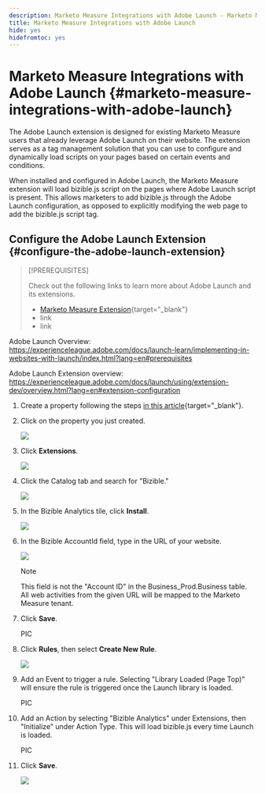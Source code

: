 ```yaml
---
description: Marketo Measure Integrations with Adobe Launch - Marketo Measure - Product Documentation
title: Marketo Measure Integrations with Adobe Launch
hide: yes
hidefromtoc: yes
---
```

# Marketo Measure Integrations with Adobe Launch {#marketo-measure-integrations-with-adobe-launch}

The Adobe Launch extension is designed for existing Marketo Measure users that already leverage Adobe Launch on their website. The extension serves as a tag management solution that you can use to configure and dynamically load scripts on your pages based on certain events and conditions.

When installed and configured in Adobe Launch, the Marketo Measure extension will load bizible.js script on the pages where Adobe Launch script is present. This allows marketers to add bizible.js through the Adobe Launch configuration, as opposed to explicitly modifying the web page to add the bizible.js script tag.

## Configure the Adobe Launch Extension {#configure-the-adobe-launch-extension}

>[!PREREQUISITES]
>
>Check out the following links to learn more about Adobe Launch and its extensions.
>
>* [Marketo Measure Extension](https://experienceleague.adobe.com/docs/experience-platform/destinations/catalog/email/bizible.html?lang=en#catalog){target="_blank"}
>* link
>* link

Adobe Launch Overview: https://experienceleague.adobe.com/docs/launch-learn/implementing-in-websites-with-launch/index.html?lang=en#prerequisites

Adobe Launch Extension overview: https://experienceleague.adobe.com/docs/launch/using/extension-dev/overview.html?lang=en#extension-configuration

1. Create a property following the steps [in this article](https://experienceleague.adobe.com/docs/platform-learn/implement-in-websites/configure-tags/create-a-property.html?lang=en#go-to-the-data-collection-interface){target="_blank"}. 

1. Click on the property you just created.

   ![](assets/marketo-measure-integrations-with-adobe-launch-1.png) 
 
1. Click **Extensions**.

   ![](assets/marketo-measure-integrations-with-adobe-launch-2.png)
 
1. Click the Catalog tab and search for "Bizible."

   ![](assets/marketo-measure-integrations-with-adobe-launch-3.png)

1. In the Bizible Analytics tile, click **Install**.

   ![](assets/marketo-measure-integrations-with-adobe-launch-4.png)

1. In the Bizible AccountId field, type in the URL of your website.

   ![](assets/marketo-measure-integrations-with-adobe-launch-5.png)

   >[!NOTE]
   >
   >This field is not the "Account ID" in the Business_Prod.Business table. All web activities from the given URL will be mapped to the Marketo Measure tenant.

1. Click **Save**.

   PIC

1. Click **Rules**, then select **Create New Rule**.

   ![](assets/marketo-measure-integrations-with-adobe-launch-7.png)

1. Add an Event to trigger a rule. Selecting "Library Loaded (Page Top)" will ensure the rule is triggered once the Launch library is loaded. 

   PIC

1. Add an Action by selecting "Bizible Analytics" under Extensions, then "Initialize" under Action Type. This will load bizible.js every time Launch is loaded. 

   PIC

1. Click **Save**.

   ![](assets/marketo-measure-integrations-with-adobe-launch-10.png)
